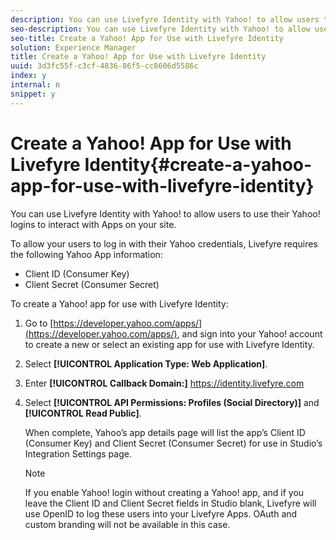 ```yaml
---
description: You can use Livefyre Identity with Yahoo! to allow users to use their Yahoo! logins to interact with Apps on your site.
seo-description: You can use Livefyre Identity with Yahoo! to allow users to use their Yahoo! logins to interact with Apps on your site.
seo-title: Create a Yahoo! App for Use with Livefyre Identity
solution: Experience Manager
title: Create a Yahoo! App for Use with Livefyre Identity
uuid: 3d3fc55f-c3cf-4836-86f5-cc8606d5586c
index: y
internal: n
snippet: y
---
```


# Create a Yahoo! App for Use with Livefyre Identity{#create-a-yahoo-app-for-use-with-livefyre-identity}

You can use Livefyre Identity with Yahoo! to allow users to use their Yahoo! logins to interact with Apps on your site.

To allow your users to log in with their Yahoo credentials, Livefyre requires the following Yahoo App information:

* Client ID (Consumer Key)
* Client Secret (Consumer Secret)

To create a Yahoo! app for use with Livefyre Identity:

1. Go to [https://developer.yahoo.com/apps/](https://developer.yahoo.com/apps/), and sign into your Yahoo! account to create a new or select an existing app for use with Livefyre Identity.
1. Select **[!UICONTROL Application Type: Web Application]**.
1. Enter **[!UICONTROL Callback Domain:]** https://identity.livefyre.com
1. Select **[!UICONTROL API Permissions: Profiles (Social Directory)]** and **[!UICONTROL Read Public]**.

   When complete, Yahoo’s app details page will list the app’s Client ID (Consumer Key) and Client Secret (Consumer Secret) for use in Studio’s Integration Settings page.

   >[!NOTE]
   >
   >If you enable Yahoo! login without creating a Yahoo! app, and if you leave the Client ID and Client Secret fields in Studio blank, Livefyre will use OpenID to log these users into your Livefyre Apps. OAuth and custom branding will not be available in this case.

